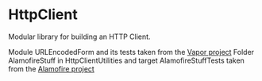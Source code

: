 # HttpClient

Modular library for building an HTTP Client.

Module URLEncodedForm and its tests taken from the [Vapor project](https://github.com/vapor/url-encoded-form)
Folder AlamofireStuff in HttpClientUtilities and target AlamofireStuffTests taken from the [Alamofire project](https://github.com/Alamofire/Alamofire)

